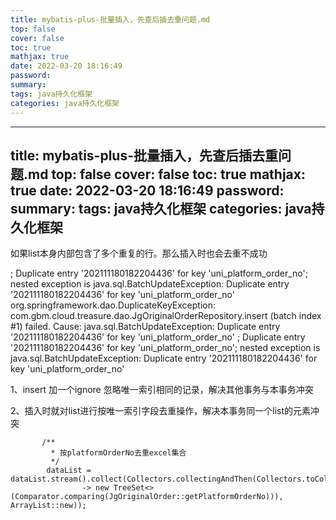 ```yaml
---
title: mybatis-plus-批量插入，先查后插去重问题.md
top: false
cover: false
toc: true
mathjax: true
date: 2022-03-20 18:16:49
password:
summary:
tags: java持久化框架
categories: java持久化框架
---
```

---
title: mybatis-plus-批量插入，先查后插去重问题.md
top: false
cover: false
toc: true
mathjax: true
date: 2022-03-20 18:16:49
password:
summary:
tags: java持久化框架
categories: java持久化框架
---
如果list本身内部包含了多个重复的行。那么插入时也会去重不成功


; Duplicate entry '202111180182204436' for key 'uni_platform_order_no'; nested exception is java.sql.BatchUpdateException: Duplicate entry '202111180182204436' for key 'uni_platform_order_no'
org.springframework.dao.DuplicateKeyException: com.gbm.cloud.treasure.dao.JgOriginalOrderRepository.insert (batch index #1) failed. Cause: java.sql.BatchUpdateException: Duplicate entry '202111180182204436' for key 'uni_platform_order_no'
; Duplicate entry '202111180182204436' for key 'uni_platform_order_no'; nested exception is java.sql.BatchUpdateException: Duplicate entry '202111180182204436' for key 'uni_platform_order_no'


1、insert 加一个ignore 忽略唯一索引相同的记录，解决其他事务与本事务冲突

2、插入时就对list进行按唯一索引字段去重操作，解决本事务同一个list的元素冲突
~~~
       /**
         * 按platformOrderNo去重excel集合
         */
        dataList = dataList.stream().collect(Collectors.collectingAndThen(Collectors.toCollection(()
                -> new TreeSet<>(Comparator.comparing(JgOriginalOrder::getPlatformOrderNo))), ArrayList::new));
~~~
